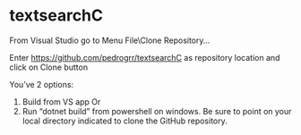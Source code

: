 # textsearchC

From Visual Studio go to Menu File\Clone Repository…

 
Enter https://github.com/pedrogrr/textsearchC as repository location and click on Clone button
 
You’ve 2 options:
1.	Build from VS app 
Or
2.	Run “dotnet build” from powershell on windows. Be sure to point on your local directory indicated to clone the GitHub repository.
